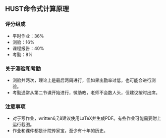 ## HUST命令式计算原理
### 评分组成

- 平时作业：36%
- 测验：16%
- 课程报告：40%
- 考勤：8%

### 关于测验和考勤

- 测验共两次，理论上是最后两周进行，但如果出勤率过低，也可能会进行测验。
- 考勤通常从第二节课开始进行，微助教，老师不会数人头，但建议按时出席。

### 注意事项

- 对于写作业，written6,7,8建议使用LaTeX并生成PDF。有些作业可能需要附上运行截图。
- 作业和课件都是计院传家宝，至少有十年的历史。
